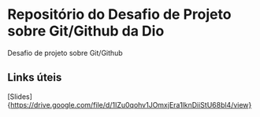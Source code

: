 # Repositório do Desafio de Projeto sobre Git/Github da Dio
Desafio de projeto sobre Git/Github

## Links úteis
[Slides]{https://drive.google.com/file/d/1IZu0qohv1JOmxjEra1lknDiiStU68bl4/view}
